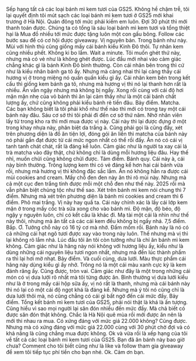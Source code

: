 Sếp hạng tất cả các loại bánh mì kem tươi của GS25. Không hề chậm trễ, tôi lại quyết định tôi mút sạch các loại bánh mì kem tươi ở GS25 mới khai trương ở Hà Nội. Quán đông tới mức phải kiếm em luôn. Đợi 30 phút thì mới thanh toán được. Chúng ta có tổng là sáu loại bánh mì kem tươi và tổng thiệt hại là Mua đồ nhiều tới mức được tặng luôn một con gấu bông. Follow các bước sau để có cơ hội được giveaway. Vị nguyên bản. Trong bánh như này. Mùi với hình thù cũng giống mấy cái bánh kiểu Kinh Đô thôi. Tự nhân kem cũng nhiều phết. Không ki bo lắm. Wait a minute. Tôi muốn ghét thứ này, nhưng mà có vẻ như là không ghét được. Lúc đầu mới nhai vào cảm giác chẳng khác gì là bánh Kinh Đô bình thường. Còn cái nhân bên trong thì cứ như là kiểu nhân bánh ga tô ấy. Nhưng mà càng nhai thì lại càng thấy cái hương vị ở trong miệng nó quấn quấn kiểu gì ấy. Cái nhân kem bên trong kết cấu thì giống kem bánh ga tô, nhưng mà hương vị thì nó lại thanh hơn rất là nhiều. Ăn vẫn ngậy nhưng mà không bị ngấy. Xong rồi cùng với cái độ hơi mặn mặn nhẹ của vỏ bánh thì ăn lại cảm thấy như là một cái bánh chất lượng ấy, chứ cũng không phải kiểu bánh rẻ tiền đâu. Bảy điểm. Matcha. Các bạn không biết là tôi phải khổ như thế nào thì mới có trong tay một cái bánh này đâu. Sáu cơ sở thì tôi phải đi đến cơ sở thứ năm. Nhờ nhân viên lấy từ trong kho ra thì mới mua được vị này. Cái này thì lại được đựng ở một trong khay nhựa này, phân biệt da trắng à. Cũng phải gọi là cũng đấy, xét trên phương diện là đồ ăn tiện lợi, đóng gói ăn liền thì matcha của bánh này nó phải gần đạt được từ cái mức ngon nhất có thể rồi đấy. Ăn nó có cái vị tanh tanh chát chát, rất là đáng kể luôn. Cảm giác như là người ta xay cái lá trà matcha vào đây thật, chứ không chỉ là dùng mỗi hương liệu đâu. Hay thế nhỉ, muốn chửi cũng không chửi được. Tám điểm. Bánh quy. Cái này à, cái này bình thường. Trông lượng kem thì có vẻ đáng kể hơn hai cái bánh vừa rồi, nhưng mà hương vị thì không đặc sắc lắm. Ăn nó không hẳn ra được cái mùi cookies and cream. Mấy chỗ đen đen này ăn thì rõ mùi này. Nhưng mà cả một cục đen trắng tinh được mỗi một chỗ đen như thế này. 2025 rồi mà vẫn phân biệt chủng tộc như thế sao. Xét trên bánh mì kem nói chung thì 7 điểm. Nhưng mà xét trên phương diện là bánh mì cookies and cream thì 6 điểm. Phô mai trắng. Vị này hay quắ ta. Cái này chính xác là lấy cái lớp kem mặn ở trong mấy cốc trà sữa xong cho vào bánh mì. Độ mặn, độ béo, độ ngậy y nguyên luôn, chỉ có kết cấu là khác đi. Mạ tài một cái là nhìn như thế này thôi, nhưng mà ăn tất cả các cái kem đều không bị ngấy nhá. 7,5 điểm. Bắp. Ơ. Tưởng chỗ này có 16 tỷ cơ mà nhở. Đấm mồm rồi. Bánh này là nó có cả những cái hạt ngô tươi được xay vào trong này luôn. Thế nhưng mà vị thì lại không rõ lắm nhá. Lúc đầu tôi ăn tôi còn tưởng như là chỉ ăn bánh mì kem không. Cảm giác như là hãng này nói không với hương liệu ấy, kiểu như là dùng những cái nguyên liệu tươi ngon nhất, nhưng mà đến lúc thành phẩm ra thì lại hơi mờ nhạt. Bảy điểm. Và cuối cùng, dưa lưới. Màu thực phẩm cái hãng này dùng kiểu gì ấy nhở. Trông nó là một cái màu xanh cực kỳ là kem đánh răng ấy. Cũng được, tròn vai. Cảm giác như đây là một trong những cái món có vị dưa lưới rõ nhất mà tôi từng được ăn. Bình thường vị dưa lưới kiểu như là ở trong mấy cái hộp sữa ấy, vị nó rất là thanh, nhưng mà cái bánh này thì nó lại có một cái độ ngọt khá là đáng kể. Nhưng mà ý tôi nó cũng chỉ là dưa lưới thôi mà, nó cũng chẳng có cái gì bất ngờ đến cái mức đấy. Bảy điểm. Tổng kết bánh mì kem tươi của GS25, phải nói thật là khá là ấn tượng. Cũng hiểu vì sao mọi người lại săn đón nhiều đến mức đấy. Mà chả biết có được săn đón thật không. Chắc là Hà Nội quê mùa rồi mới được ăn nên là mới thi nhau ra mua. Có xứng đáng với mức giá 22.000 không? Cũng được. Nhưng mà có xứng đáng với mức giá 22.000 cùng với 30 phút chờ đợi và có khả năng là cũng chẳng mua được không. Ok và vừa rồi là xếp hạng của tôi về tất cả các loại bánh mì kem tươi của GS25. Bạn đã ăn bánh này bao giờ chưa? Comment cho tôi biết cũng như là like và follow tham gia giveaway để xem tôi tiếp tục phí tiền cho bạn nhé. Ok. Cảm ơn bạn.